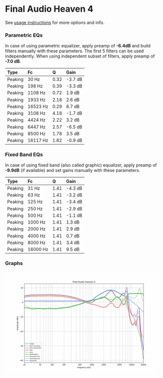 # Final Audio Heaven 4
See [usage instructions](https://github.com/jaakkopasanen/AutoEq#usage) for more options and info.

### Parametric EQs
In case of using parametric equalizer, apply preamp of **-6.4dB** and build filters manually
with these parameters. The first 5 filters can be used independently.
When using independent subset of filters, apply preamp of **-7.0 dB**.

| Type    | Fc       |    Q | Gain    |
|:--------|:---------|:-----|:--------|
| Peaking | 30 Hz    | 0.32 | -3.7 dB |
| Peaking | 198 Hz   | 0.39 | -3.3 dB |
| Peaking | 1108 Hz  | 0.72 | 1.9 dB  |
| Peaking | 1933 Hz  | 2.18 | 2.6 dB  |
| Peaking | 16523 Hz | 0.29 | 6.7 dB  |
| Peaking | 3108 Hz  | 4.18 | -1.7 dB |
| Peaking | 4424 Hz  | 2.22 | 3.2 dB  |
| Peaking | 6447 Hz  | 2.57 | -6.5 dB |
| Peaking | 8500 Hz  | 1.78 | 3.5 dB  |
| Peaking | 16117 Hz | 1.62 | -0.9 dB |

### Fixed Band EQs
In case of using fixed band (also called graphic) equalizer, apply preamp of **-9.9dB**
(if available) and set gains manually with these parameters.

| Type    | Fc       |    Q | Gain    |
|:--------|:---------|:-----|:--------|
| Peaking | 31 Hz    | 1.41 | -4.3 dB |
| Peaking | 63 Hz    | 1.41 | -3.2 dB |
| Peaking | 125 Hz   | 1.41 | -3.4 dB |
| Peaking | 250 Hz   | 1.41 | -2.9 dB |
| Peaking | 500 Hz   | 1.41 | -1.1 dB |
| Peaking | 1000 Hz  | 1.41 | 1.3 dB  |
| Peaking | 2000 Hz  | 1.41 | 2.9 dB  |
| Peaking | 4000 Hz  | 1.41 | 0.7 dB  |
| Peaking | 8000 Hz  | 1.41 | 3.4 dB  |
| Peaking | 16000 Hz | 1.41 | 9.5 dB  |

### Graphs
![](./Final%20Audio%20Heaven%204.png)